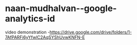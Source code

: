 # naan-mudhalvan--google-analytics-id

video demonstration -https://drive.google.com/drive/folders/1-7AfPARFi6yYfwlC2AqSYShUvwKNFN-E
